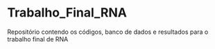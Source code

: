 # Trabalho_Final_RNA
Repositório contendo os códigos, banco de dados e resultados para o trabalho final de RNA
